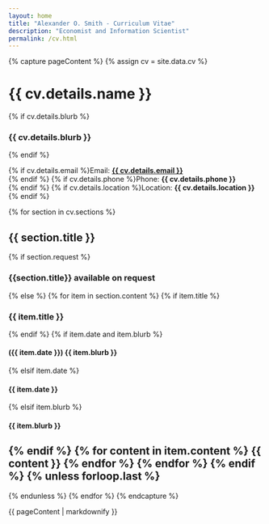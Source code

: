 ```yaml
---
layout: home
title: "Alexander O. Smith - Curriculum Vitae"
description: "Economist and Information Scientist"
permalink: /cv.html
---
```


{% capture pageContent %}
{% assign cv = site.data.cv %}
# {{ cv.details.name }}
{% if cv.details.blurb %}
### {{ cv.details.blurb }}
{% endif %}

{% if cv.details.email %}Email: **<a href="mailto:{{ cv.details.email }}">{{ cv.details.email }}</a>**<br />
{% endif %}
{% if cv.details.phone %}Phone: **{{ cv.details.phone }}**<br />{% endif %}
{% if cv.details.location %}Location: **{{ cv.details.location }}**<br />{% endif %}

{% for section in cv.sections %}
## {{ section.title }}
{% if section.request %}
### {{section.title}} available on request
{% else %}
{% for item in section.content %}
{% if item.title %}
### {{ item.title }}
{% endif %}
{% if item.date and item.blurb %}
#### ({{ item.date }}) {{ item.blurb }}
{% elsif item.date %}
#### {{ item.date }}
{% elsif item.blurb %}
#### {{ item.blurb }}
{% endif %}
{% for content in item.content %}
{{ content }}
{% endfor %}
{% endfor %}
{% endif %}
{% unless forloop.last %}
---
{% endunless %}
{% endfor %}
{% endcapture %}

{{ pageContent | markdownify }}

</div>
